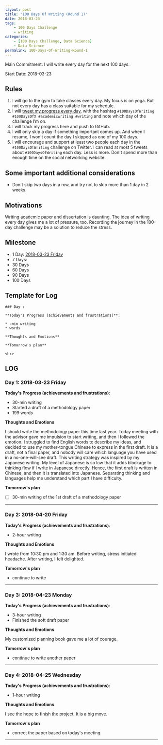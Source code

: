 ```yaml
---
layout: post
title: "100 Days Of Writing (Round 1)"
date: 2018-03-23
tags:
	- 100 Days Challenge
	- writing
categories:
	- [100 Days Challenge, Data Science]
	- Data Science
permalink: 100-Days-Of-Writing-Round-1
---
```

Main Commitment: I will write every day for the next 100 days.

Start Date: 2018-03-23

<!-- more -->

## Rules

1. I will go to the gym to take classes every day. My focus is on yoga. But not every day has a class suitable for my schedule.
2. I will [tweet my progress every day](https://twitter.com/yingjieYJH), with the hashtag `#100DaysOfWriting #100DaysOfX #academicwriting #writing` and note which day of the challenge I’m on.
2. I will track my progress here and push to GitHub.
3. I will only skip a day if something important comes up. And when I resume, I won’t count the day I skipped as one of my 100 days.
4. I will encourage and support at least two people each day in the `#100DaysOfWriting` challenge on Twitter. I can read at most 5 tweets about `#100DaysOfWriting` each day. Less is more. Don't spend more than enough time on the social networking website.

## Some important additional considerations

* Don't skip two days in a row, and try not to skip more than 1 day in 2 weeks.

## Motivations

Writing academic paper and dissertation is daunting. The idea of writing every day gives me a lot of pressure, too. Recording the journey in the 100-day challenge may be a solution to reduce the stress.

## Milestone

* 1 Day: [2018-03-23 Friday](#Day-1-2018-03-23-Friday)
* 7 Days:
* 30 Days
* 60 Days
* 90 Days
* 100 Days

## Template for Log

```
### Day :

**Today's Progress (achievements and frustrations)**:

* -min writing
* words

**Thoughts and Emotions**

**Tomorrow's plan**

<hr>
```

## LOG

### Day 1: 2018-03-23 Friday

**Today's Progress (achievements and frustrations)**:

* 30-min writing
* Started a draft of a methodology paper
* 199 words

**Thoughts and Emotions**

I should write the methodology paper this time last year. Today meeting with the advisor gave me impulsion to start writing, and then I followed the emotion. I struggled to find English words to describe my ideas, and decided to use my mother-tongue Chinese to express in the first draft. It is a draft, not a final paper, and nobody will care which language you have used in a no-one-will-see draft. This writing strategy was inspired by my Japanese writing. My level of Japanese is so low that it adds blockage to thinking flow if I write in Japanese directly. Hence, the first draft is written in Chinese, and then it is translated into Japanese. Separating thinking and languages help me understand which part I have difficulty.

**Tomorrow's plan**

* [ ] 30-min writing of the 1st draft of a methodology paper

<hr>

### Day 2: 2018-04-20 Friday

**Today's Progress (achievements and frustrations)**:

* 2-hour writing

**Thoughts and Emotions**

I wrote from 10:30 pm and 1:30 am. Before writing, stress initiated headache. After writing, I felt delighted.

**Tomorrow's plan**

* continue to write

<hr>

### Day 3: 2018-04-23 Monday

**Today's Progress (achievements and frustrations)**:

* 3-hour writing
* Finished the soft draft paper

**Thoughts and Emotions**

My customized planning book gave me a lot of courage.

**Tomorrow's plan**

* continue to write another paper

<hr>

### Day 4: 2018-04-25 Wednesday

**Today's Progress (achievements and frustrations)**:

* 1-hour writing

**Thoughts and Emotions**

I see the hope to finish the project. It is a big move.

**Tomorrow's plan**

* correct the paper based on today's meeting

<hr>